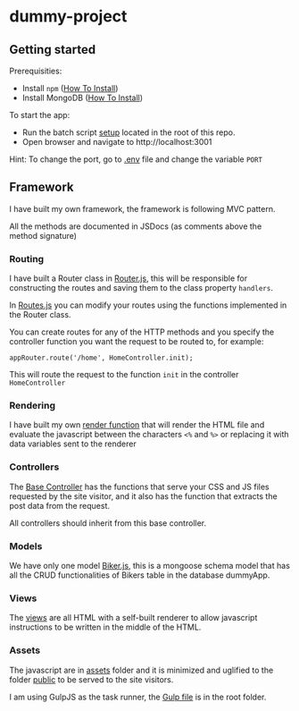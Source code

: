 # dummy-project

## Getting started
Prerequisities:
- Install `npm` ([How To Install](https://docs.npmjs.com/downloading-and-installing-node-js-and-npm))
- Install MongoDB ([How To Install](https://docs.mongodb.com/v3.2/administration/install-community/))

To start the app:
- Run the batch script [setup](/setup.bat) located in the root of this repo.
- Open browser and navigate to http://localhost:3001

Hint: To change the port, go to [.env](.env) file and change the variable `PORT`
## Framework
I have built my own framework, the framework is following MVC pattern.

All the methods are documented in JSDocs (as comments above the method signature)

### Routing
I have built a Router class in [Router.js](/routes/Router.js), this will be responsible for constructing the routes and saving them to the class property `handlers`.

In [Routes.js](/routes/Routes.js) you can modify your routes using the functions implemented in the Router class.

You can create routes for any of the HTTP methods and you specify the controller function you want the request to be routed to, for example:

`appRouter.route('/home', HomeController.init);`

This will route the request to the function `init` in the controller `HomeController`

### Rendering
I have built my own [render function](/views/render.js) that will render the HTML file and evaluate the javascript between the characters `<%` and `%>` or replacing it with data variables sent to the renderer


### Controllers
The [Base Controller](/controllers/Controller.js) has the functions that serve your CSS and JS files requested by the site visitor, and it also has the function that extracts the post data from the request.

All controllers should inherit from this base controller.

### Models
We have only one model [Biker.js](/models/Biker.js), this is a mongoose schema model that has all the CRUD functionalities of Bikers table in the database dummyApp.

### Views
The [views](/views) are all HTML with a self-built renderer to allow javascript instructions to be written in the middle of the HTML.

### Assets
The javascript are in [assets](/assets) folder and it is minimized and uglified to the folder [public](/public) to be served to the site visitors.

I am using GulpJS as the task runner, the [Gulp file](/gulpfile.js) is in the root folder. 